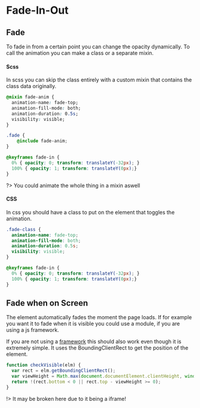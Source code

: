 # Fade-In-Out


## Fade

To fade in from a certain point you can change the opacity dynamically. To call the animation you can make a class or a separate mixin.

<!-- tabs:start -->

#### **Scss**

In scss you can skip the class entirely with a custom mixin that contains the class data originally.

```css
@mixin fade-anim {
  animation-name: fade-top;
  animation-fill-mode: both;
  animation-duration: 0.5s;
  visibility: visible;
}

.fade {
    @include fade-anim;
}

@keyframes fade-in {
  0% { opacity: 0; transform: translateY(-32px); }
  100% { opacity: 1; transform: translateY(0px);}
}
```

?> You could animate the whole thing in a mixin aswell

#### **CSS**

In css you should have a class to put on the element that toggles the animation.

```css
.fade-class {
  animation-name: fade-top;
  animation-fill-mode: both;
  animation-duration: 0.5s;
  visibility: visible;
}

@keyframes fade-in {
  0% { opacity: 0; transform: translateY(-32px); }
  100% { opacity: 1; transform: translateY(0px);}
}
```

<!-- tabs:end -->

[](../examples/fade.html ':include :type=div width=180px height=120px')

## Fade when on Screen

The element automatically fades the moment the page loads. If for example you want it to fade when it is visible you could use a module, if you are using a js framework.

If you are not using a [framework](../sass/main.md/Usage) this should also work even though it is extremely simple. It uses the BoundingClientRect to get the position of the element.

```js
function checkVisible(elm) {
  var rect = elm.getBoundingClientRect();
  var viewHeight = Math.max(document.documentElement.clientHeight, window.innerHeight);
  return !(rect.bottom < 0 || rect.top - viewHeight >= 0);
}
```
!> It may be broken here due to it being a iframe!

[](../examples/fade-on-screen.html ':include :type=iframe width=180px height=120px')
